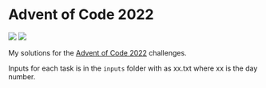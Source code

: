 # Advent of Code 2022

![](https://img.shields.io/badge/Stars%20-8_⭐-blue)
![](https://img.shields.io/badge/Lines_of_Code-71-blue)

My solutions for the [Advent of Code 2022](https://adventofcode.com/2022) challenges.

Inputs for each task is in the `inputs` folder with as xx.txt where xx is the day number.
